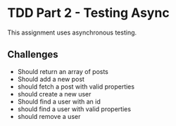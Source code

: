 # TDD Part 2 - Testing Async
This assignment uses asynchronous testing.

## Challenges
 - Should return an array of posts
 - Should add a new post
 - should fetch a post with valid properties
 - should create a new user
 - Should find a user with an id
 - should find a user with valid properties
 - should remove a user